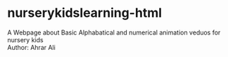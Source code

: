 # nurserykidslearning-html
A Webpage about Basic Alphabatical and numerical animation veduos for nursery kids 
<br>
Author: Ahrar Ali
